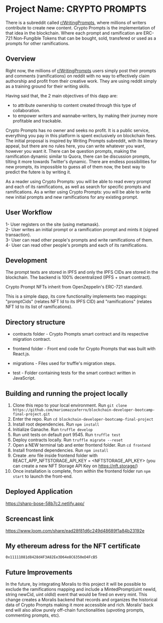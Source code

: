 # Project Name: CRYPTO PROMPTS

There is a subreddit called <a href="https://www.reddit.com/r/WritingPrompts/">r/WritingPrompts</a>, where millions of writers contribute to create new content. Crypto Prompts is the implementation of that idea in the blockchain. Where each prompt and ramification are ERC-721 Non-Fungible Tokens that can be bought, sold, transfered or used as a prompts for other ramifications.


## Overview

Right now, the millions of <a href="https://www.reddit.com/r/WritingPrompts/">r/WritingPrompts</a> users simply post their prompts and comments (ramifications) on reddit with no way to effectively claim authorship and profit from their creative work. They are using reddit simply as a training ground for their writing skills.

Having said that, the 2 main objectives of this dapp are:
- to attribute ownership to content created through this type of collaboration.
- to empower writers and wannabe-writers, by making their journey more profitable and trackable.

Crypto Prompts has no owner and seeks no profit. It is a public service, everything you pay in this platform is spent exclusively on blockchain fees. The initial proposal is inspired by Writing Prompts subreddit, with its literary appeal, but there are no rules here, you can write whatever you want, however you want it. There can be question prompts, making the ramification dynamic similar to Quora, there can be discussion prompts, tilting it more towards Twitter's dynamic. There are endless possibilities for new prompts, its impossible to guess all of them now, the best way to predict the futere is by writing it.

As a reader using Crypto Prompts: you will be able to read every prompt and each of its ramifications, as well as search for specific prompts and ramifications.
As a writer using Crypto Prompts: you will be able to write new initial prompts and new ramifications for any existing prompt.


## User Workflow

1- User registers on the site (using metamask).<br/>
2- User writes an initial prompt or a ramification prompt and mints it (signed transaction).<br/>
3- User can read other people's prompts and write ramifications of them.<br/>
4- User can read other people's prompts and each of its ramifications.<br/>


## Development

The prompt texts are stored in IPFS and only the IPFS CIDs are stored in the blockchain. The backend is 100% decentralized (IPFS + smart contract).

Crypto Prompt NFTs inherit from OpenZeppelin's ERC-721 standard.

This is a simple dapp, its core functionality implements two mappings: "promptCids" (relates NFT Id to its IPFS CID) and "ramifications" (relates NFT Id to its list of ramifications).


## Directory structure

- contracts folder - Crypto Prompts smart contract and its respective migration contract.

- frontend folder - Front end code for Crypto Prompts that was built with React.js.

- migrations - Files used for truffle's migration steps.

- test - Folder containing tests for the smart contract written in JavaScript.


## Building and running the project locally

1. Clone this repo to your local environment. Run `git clone https://github.com/mariomazzaferro/blockchain-developer-bootcamp-final-project.git`
2. Enter the repo. Run `cd blockchain-developer-bootcamp-final-project`
3. Install root dependencies. Run `npm install`
4. Initialize Ganache. Run `truffle develop`
5. Run unit tests on default port 9545. Run `truffle test`
6. Deploy contracts locally. Run `truffle migrate --reset`
7. Open a NEW terminal tab and enter frontend folder. Run `cd frontend`
8. Install frontend dependencies. Run `npm install`
9. Create .env file inside frontend folder with REACT_APP_NFTSTORAGE_API_KEY = <NFTSTORAGE_API_KEY> (you can create a new NFT Storage API Key on <a href="https://nft.storage/">https://nft.storage/</a>)
10. Once installation is complete, from within the frontend folder run `npm start` to launch the front-end.


## Deployed Application
https://sharp-bose-58b7c2.netlify.app/


## Screencast link
https://www.loom.com/share/ead28f81d6c249d48689f1a84b23192e


## My ethereum adress for the NFT certificate
    0x11111081d8428d4F3A82Ee3D64e8C6350eD4FcB5 

## Future Improvements

In the future, by integrating Moralis to this project it will be possible to exclude the ramifications mapping and include a MintedPrompt(uint newId, string newCid, uint oldId) event that would be fired on every mint. This change creates a Moralis backend that records and organizes the historical data of Crypto Prompts making it more accessible and rich. Moralis' back end will also allow purely off-chain functionalities (upvoting prompts, commenting prompts, etc).